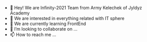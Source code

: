 - 👋 Hey! We are Infinity-2021 Team from Army Kelechek of Jyldyz Academy
- 👀 We are interested in everything related with IT sphere
- 🌱 We are currently learning FrontEnd 
- 💞️ I’m looking to collaborate on ...
- 📫 How to reach me ...

<!---
Infinity-2021/Infinity-2021 is a ✨ special ✨ repository because its `README.md` (this file) appears on your GitHub profile.
You can click the Preview link to take a look at your changes.
--->
